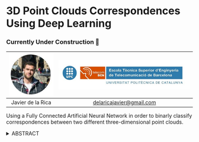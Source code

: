 # 3D Point Clouds Correspondences Using Deep Learning 
### Currently Under Construction :construction_worker:
| ![Javier de la Rica](/images/profile.jpeg) | ![Logo](/images/upc_etsetb.jpg) |
| :---: | :---: |
| Javier de la Rica | delaricajavier@gmail.com |

Using a Fully Connected Artificial Neural Network in order to binarly classify correspondences between two different three-dimensional point clouds.

<details>
  <summary>ABSTRACT</summary>
  <p>The current project arises from the motivation of studying the tools of neural networks, along with the application of the knowledge acquired during the courses in the degree in a work that brings together the training of neural networks using three-dimensional point clouds.

In the work, a system has been created, which from a previous database, computes a larger dataset making use of the information obtained from each of the point clouds key points. The objective of the project is to find correspondences between points from two three-dimensional point clouds using neural networks training.

On the one hand, as mentioned, the database of three-dimensional point clouds of the same scene has been generated from different points of view with ground truth, which later is used to compare patches of all the point clouds, in order to find correspondences between them.

On the other hand, a neural network is generated to be trained with the previously computed database as input, and observe the behavior of the comparison of point clouds given the key points mentioned above.

All in all, the main objective of the project is the study of the behavior of neural networks in a specific case, for a possible application of augmented reality (AR). Therefore, the present work is a good basis for a possible alternative work, capable of generating an augmented reality application in which three-dimensional objects are inserted into two-dimensional images.</p>
  </details>


